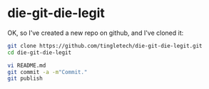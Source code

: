 die-git-die-legit
=================

OK, so I've created a new repo on github, and I've cloned it:

```sh
git clone https://github.com/tingletech/die-git-die-legit.git
cd die-git-die-legit
```

```sh
vi README.md
git commit -a -m"Commit."
git publish
```




